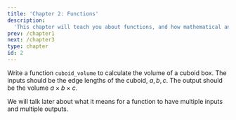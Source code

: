 ```yaml
---
title: 'Chapter 2: Functions'
description:
  'This chapter will teach you about functions, and how mathematical and computational versions differ.'
prev: /chapter1
next: /chapter3
type: chapter
id: 2
---
```


<exercise id="1" title="Introduction" type="slides">

<slides source="chapter2_01_introduction">
</slides>

</exercise>

<exercise id="2" title="Cuboid volume">

Write a function `cuboid_volume` to calculate the volume of a cuboid box. The inputs should be the edge lengths of the cuboid, $a, b, c$. The output should be the volume $a \times b \times c$.

<codeblock id="02_06">

We will talk later about what it means for a function to have multiple inputs and multiple outputs.

</codeblock>

</exercise>

<exercise id="3" title="Documentation" type="slides">

<slides source="chapter2_03_documentation">
</slides>

</exercise>
